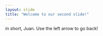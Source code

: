 ```yaml
---
layout: slide
title: "Welcome to our second slide!"
---
```

in short, Juan.
Use the left arrow to go back!
